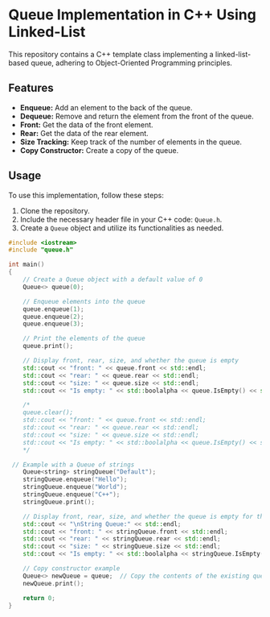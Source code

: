 # Queue Implementation in C++ Using Linked-List

This repository contains a C++ template class implementing a linked-list-based queue, adhering to Object-Oriented Programming principles.

## Features

- **Enqueue:** Add an element to the back of the queue.
- **Dequeue:** Remove and return the element from the front of the queue.
- **Front:** Get the data of the front element.
- **Rear:** Get the data of the rear element.
- **Size Tracking:** Keep track of the number of elements in the queue.
- **Copy Constructor:** Create a copy of the queue.

## Usage

To use this implementation, follow these steps:

1. Clone the repository.
2. Include the necessary header file in your C++ code: `Queue.h`.
3. Create a `Queue` object and utilize its functionalities as needed.

```cpp
#include <iostream>
#include "queue.h"

int main()
{
    // Create a Queue object with a default value of 0
    Queue<> queue(0);

    // Enqueue elements into the queue
    queue.enqueue(1);
    queue.enqueue(2);
    queue.enqueue(3);

    // Print the elements of the queue
    queue.print();

    // Display front, rear, size, and whether the queue is empty
    std::cout << "front: " << queue.front << std::endl;
    std::cout << "rear: " << queue.rear << std::endl;
    std::cout << "size: " << queue.size << std::endl;
    std::cout << "Is empty: " << std::boolalpha << queue.IsEmpty() << std::endl;

    /*
    queue.clear();
    std::cout << "front: " << queue.front << std::endl;
    std::cout << "rear: " << queue.rear << std::endl;
    std::cout << "size: " << queue.size << std::endl;
    std::cout << "Is empty: " << std::boolalpha << queue.IsEmpty() << std::endl;
    */

 // Example with a Queue of strings
    Queue<string> stringQueue("Default");
    stringQueue.enqueue("Hello");
    stringQueue.enqueue("World");
    stringQueue.enqueue("C++");
    stringQueue.print();

    // Display front, rear, size, and whether the queue is empty for the string queue
    std::cout << "\nString Queue:" << std::endl;
    std::cout << "front: " << stringQueue.front << std::endl;
    std::cout << "rear: " << stringQueue.rear << std::endl;
    std::cout << "size: " << stringQueue.size << std::endl;
    std::cout << "Is empty: " << std::boolalpha << stringQueue.IsEmpty() << std::endl;

    // Copy constructor example
    Queue<> newQueue = queue;  // Copy the contents of the existing queue
    newQueue.print();

    return 0;
}
